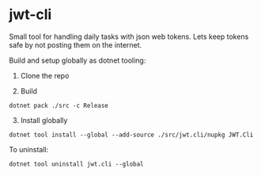 # jwt-cli
Small tool for handling daily tasks with json web tokens.
Lets keep tokens safe by not posting them on the internet.

Build and setup globally as dotnet tooling:

1. Clone the repo

2. Build
```shell
dotnet pack ./src -c Release
```

3. Install globally
```shell
dotnet tool install --global --add-source ./src/jwt.cli/nupkg JWT.Cli 
```

To uninstall:
```shell
dotnet tool uninstall jwt.cli --global 
```